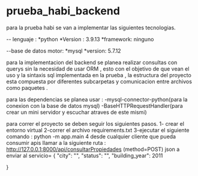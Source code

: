 # prueba_habi_backend
para la prueba habi se van a implementar las siguientes tecnologias.

-- lenguaje : 
*python *Version : 3.9.13 
*framework: ninguno

--base de datos motor: 
*mysql 
*version: 5.7.12

para la implementacion del backend se planea realizar consultas con querys sin la necesidad de usar ORM , esto con el objetivo de que vean el uso y la sintaxis sql implementada en la prueba , 
la estructura del proyecto esta compuesta por diferentes subcarpetas y  comunicacion entre archivos como paquetes .

para las dependencias se planea usar :
-mysql-connector-python(para la conexion con la base de datos mysql)
-BaseHTTPRequestHandler(para crear un mini servidor y escuchar atraves de este mismi) 

para correr el proyecto se deben seguir los siguientes pasos. 
1- crear el entorno virtual 
2-correr el archivo requirements.txt
3-ejecutar el siguiente comando : python -m app.main
4 desde cualquier cliente que pueda consumir apis  llamar a la siguiente ruta : http://127.0.0.1:8000/api/consultarPropiedades
(method=POST)
json a enviar al servicio= 
{
    "city": "",
    "status": "",
    "building_year": 2011

}